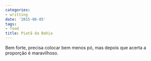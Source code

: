 ```yaml
---
categories:
- writting
date: '2015-06-05'
tags:
- food
title: Piatã da Bahia
---
```


Bem forte, precisa colocar bem menos pó, mas depois que acerta a proporção é maravilhoso.